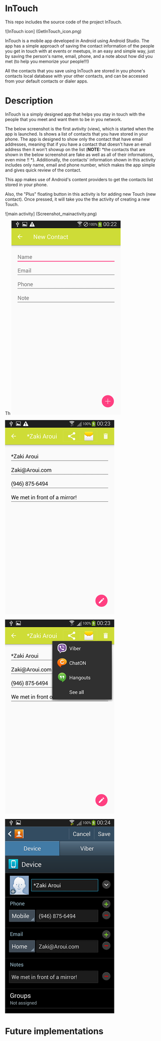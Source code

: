 # InTouch
This repo includes the source code of the project InTouch.

![InTouch icon] (GetInTouch_icon.png)

InTouch is a mobile app developed in Android using Android Studio. The app has a simple approach of saving the contact information of the people you get in touch with at events or meetups, in an easy and simple way, just by saving the person's name, email, phone, and a note about how did you met (to help you memorize your people!!!)

All the contacts that you save using InTouch are stored in you phone's contacts local database with your other contacts, and can be accessed from your default contacts or dialer apps.

# Description

InTouch is a simply designed app that helps you stay in touch with the people that you meet and want them to be in you network.

The below screenshot is the first avtivity (view), which is started when the app is launched. Is shows a list of contacts that you have stored in your phone. The app is designed to show only the contact that have email addresses, meaning that if you have a contact that doesn't have an email address then it won't showup on the list (**NOTE:** *the contacts that are shown in the below screenshot are fake as well as all of their informations, even mine !! *). 
Additionally, the contacts' information shown in this activity includes only name, email and phone number, which makes the app simple and gives quick review of the contact.

This app makes use of Android's content providers to get the contacts list stored in your phone.

Also, the "Plus" floating button in this activity is for adding new Touch (new contact). Once pressed, it will take you the the activity of creating a new Touch.

![main activity] (Screenshot_mainactivity.png)

Th
![new activity](Screenshot_newTouch.png)

![edit activity](Screenshot_editTouch.png)

![share](Screenshot_shareTouch.png)

![phone contact app activity](Screenshot_phoneContactApp.png)

# Future implementations


